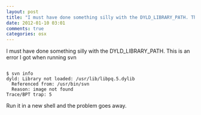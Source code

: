 ```yaml
---
layout: post
title: "I must have done something silly with the DYLD_LIBRARY_PATH. This is an error I got when running svn"
date: 2012-01-10 03:01
comments: true
categories: osx
---
```


I must have done something silly with the DYLD_LIBRARY_PATH. This is an error I got when running svn

```

$ svn info 
dyld: Library not loaded: /usr/lib/libpq.5.dylib
  Referenced from: /usr/bin/svn
  Reason: image not found
Trace/BPT trap: 5

```

Run it in a new shell and the problem goes away.

